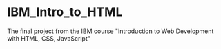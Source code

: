 # IBM_Intro_to_HTML
The final project from the IBM course "Introduction to Web Development with HTML, CSS, JavaScript"
